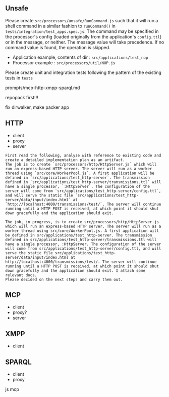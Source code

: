 

## Unsafe

Please create `src/processors/unsafe/RunCommand.js` such that it will run a shell command in a similar fashion to `runCommand()` in `tests/integration/test_apps.spec.js`. The command may be specified in the processor's config (loaded originally from the application's `config.ttl`) or in the message, or neither. The message value will take precedence. If no command value is found, the operation is skipped.

* Application example, contents of dir : `src/applications/test_nop`
* Processor example : `src/processors/util/NOP.js`

Please create unit and integration tests following the pattern of the existing tests in `tests`

prompts/mcp-http-xmpp-sparql.md

repopack first!!!

fix dirwalker, make packer app

## HTTP
* client
* proxy
* server

```prompt
First read the following, analyse with reference to existing code and create a detailed implementation plan as an artifact.
The job is to create `src/processors/http/HttpServer.js` which will run an express-based HTTP server. The server will run as a worker thread using `src/core/WorkerPool.js`. A first application will be defined in `src/applications/test_http-server`. The transmission defined in `src/applications/test_http-server/transmissions.ttl` will have a single processor, `:HttpServer`. The configuration of the server will come from `src/applications/test_http-server/config.ttl`, and will serve the static file `src/applications/test_http-server/data/input/index.html` at `http://localhost:4000/transmissions/test/`. The server will continue running until a HTTP POST is received, at which point it should shut down gracefully and the application should exit.
```

```prompt
The job, in progress, is to create src/processors/http/HttpServer.js which will run an express-based HTTP server. The server will run as a worker thread using src/core/WorkerPool.js. A first application will be defined in src/applications/test_http-server. The transmission defined in src/applications/test_http-server/transmissions.ttl will have a single processor, :HttpServer. The configuration of the server will come from src/applications/test_http-server/config.ttl, and will serve the static file src/applications/test_http-server/data/input/index.html at http://localhost:4000/transmissions/test/. The server will continue running until a HTTP POST is received, at which point it should shut down gracefully and the application should exit. I attach some relevant docs.
Please decided on the next steps and carry them out.
```


## MCP
* client
* proxy?
* server

## XMPP
* client

## SPARQL
* client
* proxy



js mcp
